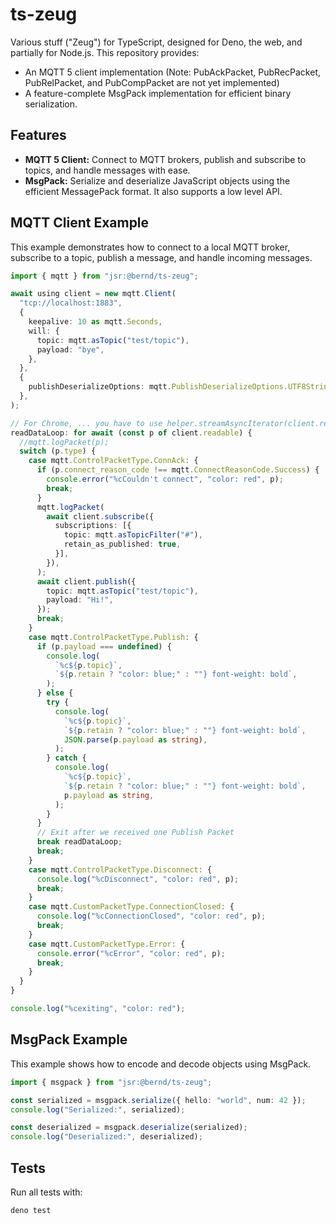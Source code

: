 # ts-zeug

Various stuff ("Zeug") for TypeScript, designed for Deno, the web, and partially
for Node.js. This repository provides:

- An MQTT 5 client implementation (Note: PubAckPacket, PubRecPacket,
  PubRelPacket, and PubCompPacket are not yet implemented)
- A feature-complete MsgPack implementation for efficient binary serialization.

## Features

- **MQTT 5 Client:** Connect to MQTT brokers, publish and subscribe to topics,
  and handle messages with ease.
- **MsgPack:** Serialize and deserialize JavaScript objects using the efficient
  MessagePack format. It also supports a low level API.

## MQTT Client Example

This example demonstrates how to connect to a local MQTT broker, subscribe to a
topic, publish a message, and handle incoming messages.

```ts
import { mqtt } from "jsr:@bernd/ts-zeug";

await using client = new mqtt.Client(
  "tcp://localhost:1883",
  {
    keepalive: 10 as mqtt.Seconds,
    will: {
      topic: mqtt.asTopic("test/topic"),
      payload: "bye",
    },
  },
  {
    publishDeserializeOptions: mqtt.PublishDeserializeOptions.UTF8String,
  },
);

// For Chrome, ... you have to use helper.streamAsyncIterator(client.readable)
readDataLoop: for await (const p of client.readable) {
  //mqtt.logPacket(p);
  switch (p.type) {
    case mqtt.ControlPacketType.ConnAck: {
      if (p.connect_reason_code !== mqtt.ConnectReasonCode.Success) {
        console.error("%cCouldn't connect", "color: red", p);
        break;
      }
      mqtt.logPacket(
        await client.subscribe({
          subscriptions: [{
            topic: mqtt.asTopicFilter("#"),
            retain_as_published: true,
          }],
        }),
      );
      await client.publish({
        topic: mqtt.asTopic("test/topic"),
        payload: "Hi!",
      });
      break;
    }
    case mqtt.ControlPacketType.Publish: {
      if (p.payload === undefined) {
        console.log(
          `%c${p.topic}`,
          `${p.retain ? "color: blue;" : ""} font-weight: bold`,
        );
      } else {
        try {
          console.log(
            `%c${p.topic}`,
            `${p.retain ? "color: blue;" : ""} font-weight: bold`,
            JSON.parse(p.payload as string),
          );
        } catch {
          console.log(
            `%c${p.topic}`,
            `${p.retain ? "color: blue;" : ""} font-weight: bold`,
            p.payload as string,
          );
        }
      }
      // Exit after we received one Publish Packet
      break readDataLoop;
      break;
    }
    case mqtt.ControlPacketType.Disconnect: {
      console.log("%cDisconnect", "color: red", p);
      break;
    }
    case mqtt.CustomPacketType.ConnectionClosed: {
      console.log("%cConnectionClosed", "color: red", p);
      break;
    }
    case mqtt.CustomPacketType.Error: {
      console.error("%cError", "color: red", p);
      break;
    }
  }
}

console.log("%cexiting", "color: red");
```

## MsgPack Example

This example shows how to encode and decode objects using MsgPack.

```ts
import { msgpack } from "jsr:@bernd/ts-zeug";

const serialized = msgpack.serialize({ hello: "world", num: 42 });
console.log("Serialized:", serialized);

const deserialized = msgpack.deserialize(serialized);
console.log("Deserialized:", deserialized);
```

## Tests

Run all tests with:

`deno test`
